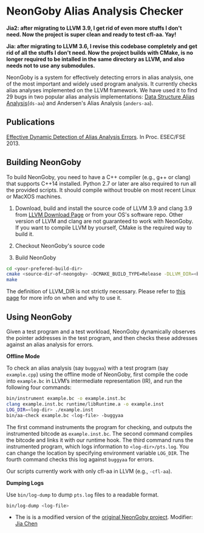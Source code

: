 NeonGoby Alias Analysis Checker
===============================

**Jia2: after migrating to LLVM 3.9, I get rid of even more stuffs I don't need. Now the project is super clean and ready to test cfl-aa. Yay!**

**Jia: after migrating to LLVM 3.6, I revise this codebase completely and get rid of all the stuffs I don't need. Now the project builds with CMake, is no longer required to be intalled in the same directory as LLVM, and also needs not to use any submodules.**

NeonGoby is a system for effectively detecting errors in alias analysis, one of
the most important and widely used program analysis. It currently checks alias
analyses implemented on the LLVM framework. We have used it to find 29 bugs in
two popular alias analysis implementations: [Data Structure Alias
Analysis](http://llvm.org/docs/AliasAnalysis.html#the-ds-aa-pass)(`ds-aa`)
and Andersen's Alias Analysis (`anders-aa`).

Publications
------------

[Effective Dynamic Detection of Alias Analysis
Errors](http://www.cs.columbia.edu/~jingyue/docs/wu-fse13.pdf). In Proc.
ESEC/FSE 2013.

Building NeonGoby
-----------------

To build NeonGoby, you need to have a C++ compiler (e.g., g++ or clang) that supports C++14
installed. Python 2.7 or later are also required to run all the provided scripts. It should compile without trouble on most recent Linux or MacXOS machines.

1. Download, build and install the source code of LLVM 3.9 and clang 3.9 from [LLVM Download Page](http://llvm.org/releases/download.html) or from your OS's software repo. Other version of LLVM and clang are not guaranteed to work with NeonGoby. If you want to compile LLVM by yourself, CMake is the required way to build it.

2. Checkout NeonGoby's source code

3. Build NeonGoby
```bash
cd <your-prefered-build-dir>
cmake <source-dir-of-neongoby> -DCMAKE_BUILD_TYPE=Release -DLLVM_DIR=<build-dir-of-llvm>
make
```
The definition of LLVM_DIR is not strictly necessary. Please refer to [this page](http://llvm.org/docs/CMake.html#embedding-llvm-in-your-project) for more info on when and why to use it. 

Using NeonGoby
----------------

Given a test program and a test workload, NeonGoby dynamically observes the
pointer addresses in the test program, and then checks these addresses against
an alias analysis for errors.

**Offline Mode**

To check an alias analysis (say `buggyaa`) with a test program (say
`example.cpp`) using the offline
mode of NeonGoby, first compile the code into `example.bc` in LLVM’s
intermediate representation (IR), and run the following four commands:

```bash
bin/instrument example.bc -o example.inst.bc
clang example.inst.bc runtime/libRuntime.a -o example.inst
LOG_DIR=<log-dir> ./example.inst
bin/aa-check example.bc <log-file> -buggyaa
```

The first command instruments the program for checking, and outputs the
instrumented bitcode as `example.inst.bc`. The second command compiles the bitcode and links it with our runtime hook. The third command runs the
instrumented program, which logs information to
`<log-dir>/pts.log`. You can change the location by specifying
environment variable `LOG_DIR`. The fourth command checks this log against
`buggyaa` for errors.

Our scripts currently work with only cfl-aa in LLVM (e.g.,
`-cfl-aa`). 

**Dumping Logs**

Use `bin/log-dump` to dump `pts.log` files to a readable format.

```bash
bin/log-dump <log-file>
```

- The is is a modified version of the [original NeonGoby project](https://github.com/wujingyue/neongoby). Modifier: [Jia Chen](http://www.cs.utexas.edu/~jchen/)
